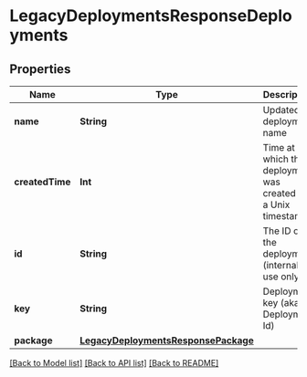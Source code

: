 # LegacyDeploymentsResponseDeployments

## Properties
Name | Type | Description | Notes
------------ | ------------- | ------------- | -------------
**name** | **String** | Updated deployment name | 
**createdTime** | **Int** | Time at which the deployment was created as a Unix timestamp. | [optional] 
**id** | **String** | The ID of the deployment (internal use only). | [optional] 
**key** | **String** | Deployment key (aka Deployment Id) | [optional] 
**package** | [**LegacyDeploymentsResponsePackage**](LegacyDeploymentsResponsePackage.md) |  | [optional] 

[[Back to Model list]](../README.md#documentation-for-models) [[Back to API list]](../README.md#documentation-for-api-endpoints) [[Back to README]](../README.md)


